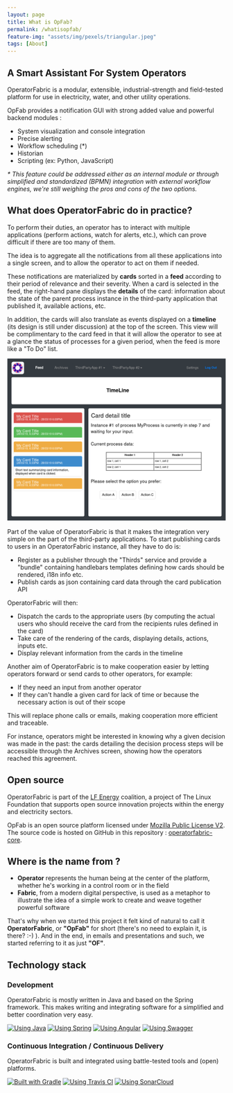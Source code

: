 ```yaml
---
layout: page
title: What is OpFab?
permalink: /whatisopfab/
feature-img: "assets/img/pexels/triangular.jpeg"
tags: [About]
---
```


## A Smart Assistant For System Operators

OperatorFabric is a modular, extensible, industrial-strength and field-tested platform for use in electricity, water, and other utility operations.

OpFab provides a notification GUI with strong added value and powerful backend modules :

- System visualization and console integration
- Precise alerting
- Workflow scheduling (*)
- Historian
- Scripting (ex: Python, JavaScript)

_* This feature could be addressed either as an internal module or through simplified and standardized (BPMN) integration with external workflow engines, we're still weighing the pros and cons of the two options._

## What does OperatorFabric do in practice?

To perform their duties, an operator has to interact with multiple applications (perform actions, watch for alerts, etc.), which can prove difficult if there are too many of them.

The idea is to aggregate all the notifications from all these applications into a single screen, and to allow the operator to act on them if needed. 

These notifications are materialized by **cards** sorted in a **feed** according to their period of relevance and their severity. 
When a card is selected in the feed, the right-hand pane displays the **details** of the card: information about the state of the parent process instance in the third-party application that published it, available actions, etc. 

In addition, the cards will also translate as events displayed on a **timeline** (its design is still under discussion) at the top of the screen. 
This view will be complimentary to the card feed in that it will allow the operator to see at a glance the status of processes for a given period, when the feed is more like a "To Do" list.

![Feed screen layout](../assets/img/ui_schema/feed_details_1.png)

Part of the value of OperatorFabric is that it makes the integration very simple on the part of the third-party applications. 
To start publishing cards to users in an OperatorFabric instance, all they have to do is:
* Register as a publisher through the "Thirds" service and provide a "bundle" containing handlebars templates defining how cards should be rendered, i18n info etc.
* Publish cards as json containing card data through the card publication API

OperatorFabric will then:
* Dispatch the cards to the appropriate users (by computing the actual users who should receive the card from the recipients rules defined in the card)
* Take care of the rendering of the cards, displaying details, actions, inputs etc.
* Display relevant information from the cards in the timeline

Another aim of OperatorFabric is to make cooperation easier by letting operators forward or send cards to other operators, for example:
* If they need an input from another operator
* If they can't handle a given card for lack of time or because the necessary action is out of their scope

This will replace phone calls or emails, making cooperation more efficient and traceable.

For instance, operators might be interested in knowing why a given decision was made in the past: 
the cards detailing the decision process steps will be accessible through the Archives screen, showing how the 
operators reached this agreement.

## Open source

OperatorFabric is part of the [LF Energy](https://www.lfenergy.org/) coalition, a project of The Linux Foundation that supports open source innovation projects within the energy and electricity sectors.

OpFab is an open source platform licensed under [Mozilla Public License V2](https://www.mozilla.org/en-US/MPL/2.0/). 
The source code is hosted on GitHub in this repository : [operatorfabric-core](https://github.com/opfab/operatorfabric-core).

## Where is the name from ?

 - **Operator** represents the human being at the center of the platform, whether he's working in a control room or in the field
 - **Fabric**, from a modern digital perspective, is used as a metaphor to illustrate the idea of a simple work to create and weave together powerful software

That's why when we started this project it felt kind of natural to call it **OperatorFabric**, or **"OpFab"** for short (there's no need to explain it, is there? :-) ).
And in the end, in emails and presentations and such, we started referring to it as just **"OF"**.

## Technology stack

### Development
OperatorFabric is mostly written in Java and based on the Spring framework. This makes writing and integrating software for a simplified and better coordination very easy.

[![Using Java](https://img.shields.io/badge/Using-Java-%237473C0.svg?style=for-the-badge)]() 
[![Using Spring](https://img.shields.io/badge/Using-Spring-%236db33f.svg?style=for-the-badge)](https://spring.io/) 
[![Using Angular](https://img.shields.io/badge/Using-Angular-%237473C0.svg?style=for-the-badge)](https://angular.io/)
[![Using Swagger](https://img.shields.io/badge/Using-Swagger-%237473C0.svg?style=for-the-badge)](https://swagger.io/)

### Continuous Integration / Continuous Delivery
OperatorFabric is built and integrated using battle-tested tools and (open) platforms. 

[![Built with Gradle](https://img.shields.io/badge/Built%20with-Gradle-%23410099.svg?style=for-the-badge)](https://gradle.org/)
[![Using Travis CI](https://img.shields.io/badge/Using-Travis%20CI-%23FF647D.svg?style=for-the-badge)](https://travis-ci.org/opfab/operatorfabric-core)
[![Using SonarCloud](https://img.shields.io/badge/Using-SonarCloud-%23FF647D.svg?style=for-the-badge)](https://sonarcloud.io/dashboard?id=org.lfenergy.operatorfabric%3Aoperatorfabric-core)
